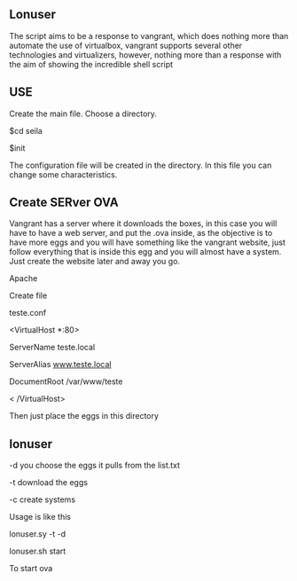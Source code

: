 ## Lonuser

The script aims to be a response to vangrant, which does nothing more than automate the use of virtualbox, 
vangrant supports several other technologies and virtualizers, 
however, nothing more than a response with the aim of showing the incredible shell script


## USE
Create the main file. Choose a directory.

$cd seila

$init


The configuration file will be created in the directory.
In this file you can change some characteristics. 


## Create SERver OVA

Vangrant has a server where it downloads the boxes, in this case you will have to have a web server, 
and put the .ova inside, as the objective is to have more eggs and you will have something like the vangrant website,
just follow everything that is inside this egg and you will almost have a system. 
Just create the website later and away you go.


Apache 

Create file

teste.conf

<VirtualHost *:80>

ServerName teste.local

ServerAlias www.teste.local

DocumentRoot /var/www/teste

< /VirtualHost>




Then just place the eggs in this directory



## lonuser

-d you choose the eggs it pulls from the list.txt 

-t download the eggs

-c create systems


Usage is like this 

lonuser.sy -t -d

lonuser.sh start 

To start ova


